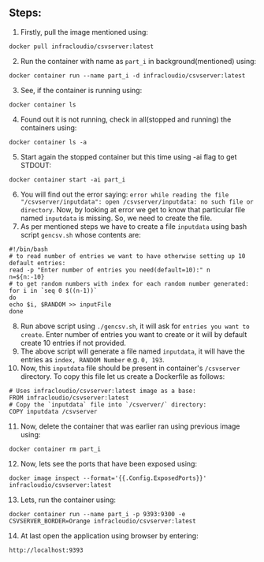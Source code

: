 ## Steps: 
1. Firstly, pull the image mentioned using: 
```
docker pull infracloudio/csvserver:latest
```
2. Run the container with name as `part_i` in background(mentioned) using:
```
docker container run --name part_i -d infracloudio/csvserver:latest 
```	
3. See, if the container is running using:
```
docker container ls
```
4. Found out it is not running, check in all(stopped and running) the containers using:
```
docker container ls -a
```
5. Start again the stopped container but this time using -ai flag to get STDOUT:
```
docker container start -ai part_i
```
6. You will find out the error saying: `error while reading the file "/csvserver/inputdata": open /csvserver/inputdata: no such file or directory`. Now, by looking at error we get to know that particular file named `inputdata` is missing. So, we need to create the file. 
7. As per mentioned steps we have to create a file `inputdata` using bash script `gencsv.sh` whose contents are:
```
#!/bin/bash                                                                                                                                                                                                                                                                                                                                   
# to read number of entries we want to have otherwise setting up 10 default entries:                                                                         
read -p "Enter number of entries you need(default=10):" n                                                                                                              
n=${n:-10}                                                                                                                                                                                                                                                                                                                             
# to get random numbers with index for each random number generated:                                                                                               
for i in `seq 0 $((n-1))`                                                                                                                                           
do                                                                                                                                                                           
echo $i, $RANDOM >> inputFile                                                                                                                                  
done                                                                                                                                                                           
```
8. Run above script using `./gencsv.sh`, it will ask for `entries you want to create`. Enter number of entries you want to create or it will by default create 10 entries if not provided. 	
9. The above script will generate a file named `inputdata`, it will have the entries as `index, RANDOM Number` e.g. `0, 193`.
10. Now, this `inputdata` file should be present in container's `/csvserver` directory. To copy this file let us create a Dockerfile as follows:
```
# Uses infracloudio/csvserver:latest image as a base:                                                                                                                   
FROM infracloudio/csvserver:latest                                                                                                                                                                                                                                                                                                              
# Copy the `inputdata` file into `/csverver/` directory:                                                                                                                
COPY inputdata /csvserver 
```
11. Now, delete the container that was earlier ran using previous image using: 
```
docker container rm part_i
```
12. Now, lets see the ports that have been exposed using: 
```
docker image inspect --format='{{.Config.ExposedPorts}}' infracloudio/csvserver:latest
``` 
13. Lets, run the container using:
```
docker container run --name part_i -p 9393:9300 -e CSVSERVER_BORDER=Orange infracloudio/csvserver:latest
```
14. At last open the application using browser by entering:
```
http://localhost:9393
```
